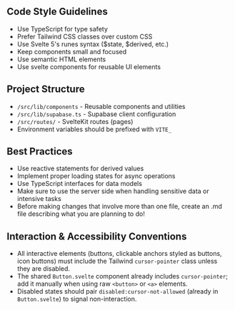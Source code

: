 ## Code Style Guidelines
- Use TypeScript for type safety
- Prefer Tailwind CSS classes over custom CSS
- Use Svelte 5's runes syntax ($state, $derived, etc.)
- Keep components small and focused
- Use semantic HTML elements
- Use svelte components for reusable UI elements

## Project Structure
- `/src/lib/components` - Reusable components and utilities
- `/src/lib/supabase.ts` - Supabase client configuration
- `/src/routes/` - SvelteKit routes (pages)
- Environment variables should be prefixed with `VITE_`

## Best Practices
- Use reactive statements for derived values
- Implement proper loading states for async operations
- Use TypeScript interfaces for data models
- Make sure to use the server side when handling sensitive data or intensive tasks
- Before making changes that involve more than one file, create an .md file describing what you are planning to do!

## Interaction & Accessibility Conventions
- All interactive elements (buttons, clickable anchors styled as buttons, icon buttons) must include the Tailwind `cursor-pointer` class unless they are disabled.
- The shared `Button.svelte` component already includes `cursor-pointer`; add it manually when using raw `<button>` or `<a>` elements.
- Disabled states should pair `disabled:cursor-not-allowed` (already in `Button.svelte`) to signal non-interaction.
